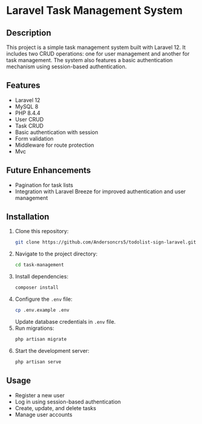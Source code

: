 # Laravel Task Management System

## Description
This project is a simple task management system built with Laravel 12. It includes two CRUD operations: one for user management and another for task management. The system also features a basic authentication mechanism using session-based authentication.

## Features
- Laravel 12
- MySQL 8
- PHP 8.4.4
- User CRUD
- Task CRUD
- Basic authentication with session
- Form validation
- Middleware for route protection
- Mvc

## Future Enhancements
- Pagination for task lists
- Integration with Laravel Breeze for improved authentication and user management

## Installation
1. Clone this repository:
   ```sh
   git clone https://github.com/Andersoncrs5/todolist-sign-laravel.git
   ```
2. Navigate to the project directory:
   ```sh
   cd task-management
   ```
3. Install dependencies:
   ```sh
   composer install
   ```
4. Configure the `.env` file:
   ```sh
   cp .env.example .env
   ```
   Update database credentials in `.env` file.
5. Run migrations:
   ```sh
   php artisan migrate
   ```
6. Start the development server:
   ```sh
   php artisan serve
   ```

## Usage
- Register a new user
- Log in using session-based authentication
- Create, update, and delete tasks
- Manage user accounts

